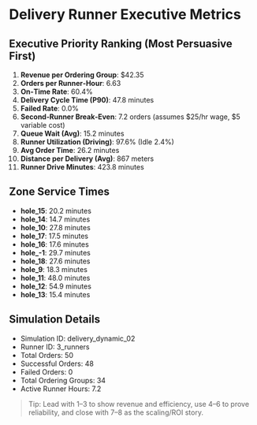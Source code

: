 # Delivery Runner Executive Metrics

## Executive Priority Ranking (Most Persuasive First)
1. **Revenue per Ordering Group**: $42.35
2. **Orders per Runner‑Hour**: 6.63
3. **On‑Time Rate**: 60.4%
4. **Delivery Cycle Time (P90)**: 47.8 minutes
5. **Failed Rate**: 0.0%
6. **Second‑Runner Break‑Even**: 7.2 orders (assumes $25/hr wage, $5 variable cost)
7. **Queue Wait (Avg)**: 15.2 minutes
8. **Runner Utilization (Driving)**: 97.6% (Idle 2.4%)
9. **Avg Order Time**: 26.2 minutes
10. **Distance per Delivery (Avg)**: 867 meters
11. **Runner Drive Minutes**: 423.8 minutes

## Zone Service Times
- **hole_15**: 20.2 minutes
- **hole_14**: 14.7 minutes
- **hole_10**: 27.8 minutes
- **hole_17**: 17.5 minutes
- **hole_16**: 17.6 minutes
- **hole_-1**: 29.7 minutes
- **hole_18**: 27.6 minutes
- **hole_9**: 18.3 minutes
- **hole_11**: 48.0 minutes
- **hole_12**: 54.9 minutes
- **hole_13**: 15.4 minutes


## Simulation Details
- Simulation ID: delivery_dynamic_02
- Runner ID: 3_runners
- Total Orders: 50
- Successful Orders: 48
- Failed Orders: 0
- Total Ordering Groups: 34
- Active Runner Hours: 7.2

> Tip: Lead with 1–3 to show revenue and efficiency, use 4–6 to prove reliability, and close with 7–8 as the scaling/ROI story.
